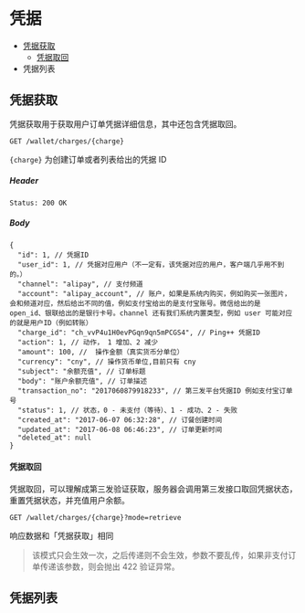 # 凭据

- [凭据获取](#凭据获取)
    - [凭据取回](#凭据取回)
- 凭据列表

## 凭据获取

凭据获取用于获取用户订单凭据详细信息，其中还包含凭据取回。

```
GET /wallet/charges/{charge}
```
`{charge}` 为创建订单或者列表给出的凭据 ID

##### Header

```
Status: 200 OK
```

##### Body

```json5
{
  "id": 1, // 凭据ID
  "user_id": 1, // 凭据对应用户（不一定有，该凭据对应的用户，客户端几乎用不到的。）
  "channel": "alipay", // 支付频道
  "account": "alipay_account", // 账户，如果是系统内购买，例如购买一张图片，会和频道对应，然后给出不同的值，例如支付宝给出的是支付宝账号。微信给出的是 open_id、银联给出的是银行卡号。channel 还有我们系统内置类型，例如 user 可能对应的就是用户ID（例如转账）
  "charge_id": "ch_vvP4u1H0evPGqn9qn5mPCGS4", // Ping++ 凭据ID
  "action": 1, // 动作， 1 增加、2 减少
  "amount": 100, //  操作金额（真实货币分单位）
  "currency": "cny", // 操作货币单位,目前只有 cny 
  "subject": "余额充值", // 订单标题
  "body": "账户余额充值", // 订单描述
  "transaction_no": "2017060879918233", // 第三发平台凭据ID 例如支付宝订单号
  "status": 1, // 状态，0 - 未支付（等待）、1 - 成功、2 - 失败
  "created_at": "2017-06-07 06:32:28", // 订餐创建时间
  "updated_at": "2017-06-08 06:46:23", // 订单更新时间
  "deleted_at": null
}
```

#### 凭据取回

凭据取回，可以理解成第三发验证获取，服务器会调用第三发接口取回凭据状态，重置凭据状态，并充值用户余额。

```
GET /wallet/charges/{charge}?mode=retrieve
```

响应数据和「凭据获取」相同

> 该模式只会生效一次，之后传递则不会生效，参数不要乱传，如果非支付订单传递该参数，则会抛出 422 验证异常。


## 凭据列表
